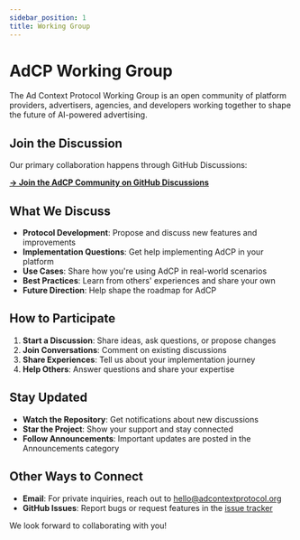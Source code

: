 ```yaml
---
sidebar_position: 1
title: Working Group
---
```


# AdCP Working Group

The Ad Context Protocol Working Group is an open community of platform providers, advertisers, agencies, and developers working together to shape the future of AI-powered advertising.

## Join the Discussion

Our primary collaboration happens through GitHub Discussions:

**[→ Join the AdCP Community on GitHub Discussions](https://github.com/adcontextprotocol/adcp/discussions)**

## What We Discuss

- **Protocol Development**: Propose and discuss new features and improvements
- **Implementation Questions**: Get help implementing AdCP in your platform
- **Use Cases**: Share how you're using AdCP in real-world scenarios
- **Best Practices**: Learn from others' experiences and share your own
- **Future Direction**: Help shape the roadmap for AdCP

## How to Participate

1. **Start a Discussion**: Share ideas, ask questions, or propose changes
2. **Join Conversations**: Comment on existing discussions
3. **Share Experiences**: Tell us about your implementation journey
4. **Help Others**: Answer questions and share your expertise

## Stay Updated

- **Watch the Repository**: Get notifications about new discussions
- **Star the Project**: Show your support and stay connected
- **Follow Announcements**: Important updates are posted in the Announcements category

## Other Ways to Connect

- **Email**: For private inquiries, reach out to hello@adcontextprotocol.org
- **GitHub Issues**: Report bugs or request features in the [issue tracker](https://github.com/adcontextprotocol/adcp/issues)

We look forward to collaborating with you!